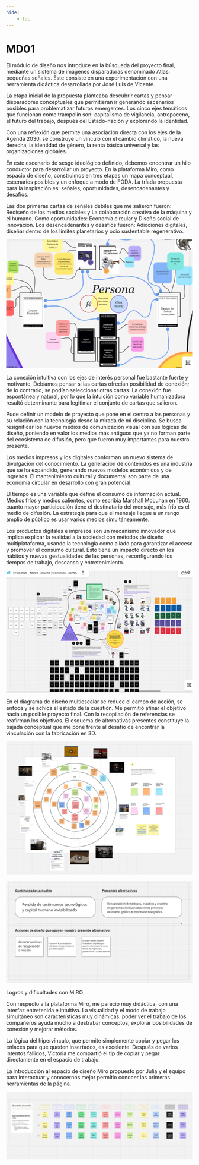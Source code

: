 ```yaml
---
hide:
    - toc
---
```


# MD01

El módulo de diseño nos introduce en la búsqueda del proyecto final, mediante un sistema de imágenes disparadoras denominado Atlas: pequeñas señales. Este consiste en una experimentación con una herramienta didáctica desarrollada por José Luis de Vicente. 

La etapa inicial de la propuesta planteaba descubrir cartas y pensar disparadores conceptuales que permitieran ir generando escenarios posibles para problematizar futuros emergentes. Los cinco ejes temáticos que funcionan como trampolín son: capitalismo de vigilancia, antropoceno, el futuro del trabajo, después del Estado-nación y explorando la identidad. 

Con una reflexión que permite una asociación directa con los ejes de la Agenda 2030, se construye un vínculo con el cambio climático, la nueva derecha, la identidad de género, la renta básica universal y las organizaciones globales.

En este escenario de sesgo ideológico definido, debemos encontrar un hilo conductor para desarrollar un proyecto.
En la plataforma Miro, como espacio de diseño, construimos en tres etapas un mapa conceptual, escenarios posibles y un enfoque a modo de FODA. La tríada propuesta para la inspiración es: señales, oportunidades, desencadenantes y desafíos.

Las dos primeras cartas de señales débiles que me salieron fueron: Rediseño de los medios sociales y La colaboración creativa de la máquina y el humano. Como oportunidades: Economía circular y Diseño social de innovación. Los desencadenantes y desafíos fueron: Adicciones digitales, diseñar dentro de los límites planetarios y ocio sustentable regenerativo.

![](../images/MD01-a.jpg)

La conexión intuitiva con los ejes de interés personal fue bastante fuerte y motivante. Debíamos pensar si las cartas ofrecían posibilidad de conexión; de lo contrario, se podían seleccionar otras cartas. La conexión fue espontánea y natural, por lo que la intuición como variable humanizadora resultó determinante para legitimar el conjunto de cartas que salieron. 

Pude definir un modelo de proyecto que pone en el centro a las personas y su relación con la tecnología desde la mirada de mi disciplina. Se busca resignificar los nuevos medios de comunicación visual con sus lógicas de diseño, poniendo en valor los medios más antiguos que ya no forman parte del ecosistema de difusión, pero que fueron muy importantes para nuestro presente.

Los medios impresos y los digitales conforman un nuevo sistema de divulgación del conocimiento. La generación de contenidos es una industria que se ha expandido, generando nuevos modelos económicos y de ingresos. El mantenimiento cultural y documental son parte de una economía circular en desarrollo con gran potencial.

El tiempo es una variable que define el consumo de información actual. Medios fríos y medios calientes, como escribía Marshall McLuhan en 1960: cuanto mayor participación tiene el destinatario del mensaje, más frío es el medio de difusión. La estrategia para que el mensaje llegue a un rango amplio de público es usar varios medios simultáneamente.

Los productos digitales e impresos son un mecanismo innovador que implica explicar la realidad a la sociedad con métodos de diseño multiplataforma, usando la tecnología como aliado para garantizar el acceso y promover el consumo cultural. Esto tiene un impacto directo en los hábitos y nuevas gestualidades de las personas, reconfigurando los tiempos de trabajo, descanso y entretenimiento.

![](../images/MD01-b.jpg)

En el diagrama de diseño multiescalar se reduce el campo de acción, se enfoca y se achica el estado de la cuestión. Me permitió afinar el objetivo hacia un posible proyecto final. Con la recopilación de referencias se reafirman los objetivos. El esquema de alternativas presentes constituye la bajada conceptual que me pone frente al desafío de encontrar la vinculación con la fabricación en 3D.


 ![](../images/MD01-c.jpg)

![](../images/MD01-d.jpg)

Logros y dificultades con MIRO

Con respecto a la plataforma Miro, me pareció muy didáctica, con una interfaz entretenida e intuitiva. La visualidad y el modo de trabajo simultáneo son características muy dinámicas: poder ver el trabajo de los compañeros ayuda mucho a destrabar conceptos, explorar posibilidades de conexión y mejorar métodos.

La lógica del hipervínculo, que permite simplemente copiar y pegar los enlaces para que queden insertados, es excelente. Después de varios intentos fallidos, Victoria me compartió el tip de copiar y pegar directamente en el espacio de trabajo.

La introducción al espacio de diseño Miro propuesto por Julia y el equipo para interactuar y conocernos mejor permitio conocer las primeras herramientas de la página.

![](../images/MD01-e.jpg)